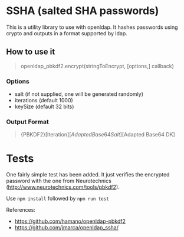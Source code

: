 # SSHA (salted SHA passwords)

This is a utility library to use with openldap. It hashes passwords using crypto and outputs in a format supported by ldap.

## How to use it

> openldap_pbkdf2.encrypt(stringToEncrypt, [options,] callback)

### Options

* salt (if not supplied, one will be generated randomly)
* iterations (default 1000)
* keySize (default 32 bits)

### Output Format

> {PBKDF2}[Iteration]$[Adapted Base64 Salt]$[Adapted Base64 DK]


# Tests

One fairly simple test has been added. It just verifies the encrypted password with the one from Neurotechnics (http://www.neurotechnics.com/tools/pbkdf2).

Use `npm install` followed by `npm run test`

References: 
* https://github.com/hamano/openldap-pbkdf2
* https://github.com/jmarca/openldap_ssha/


